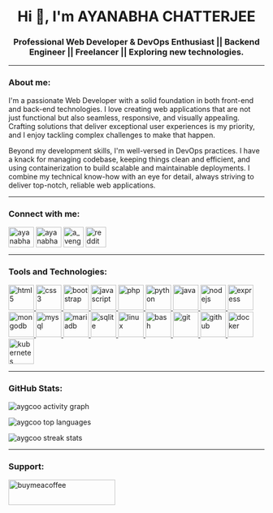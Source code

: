 <h1 align="center">Hi 👋, I'm AYANABHA CHATTERJEE</h1>
<h3 align="center">Professional Web Developer & DevOps Enthusiast || Backend Engineer || Freelancer || Exploring new technologies.</h3>

---

<h3 align="left">About me:</h3>
<p>I'm a passionate Web Developer with a solid foundation in both front-end and back-end technologies. I love creating web applications that are not just functional but also seamless, responsive, and visually appealing. Crafting solutions that deliver exceptional user experiences is my priority, and I enjoy tackling complex challenges to make that happen.</p>
<p>Beyond my development skills, I'm well-versed in DevOps practices. I have a knack for managing codebase, keeping things clean and efficient, and using containerization to build scalable and maintainable deployments. I combine my technical know-how with an eye for detail, always striving to deliver top-notch, reliable web applications.</p>

---

<h3 align="left">Connect with me:</h3>
<p align="left">
<a href="https://twitter.com/ayanabhach08" target="blank"><img align="center" src="https://cdn.jsdelivr.net/gh/devicons/devicon/icons/twitter/twitter-original.svg" alt="ayanabhach08" height="40" width="50" /></a>
<a href="https://linkedin.com/in/ayanabha-chatterjee-104979256" target="blank"><img align="center" src="https://cdn.jsdelivr.net/gh/devicons/devicon/icons/linkedin/linkedin-original.svg" alt="ayanabha-chatterjee-104979256" height="40" width="50" /></a>
<a href="https://instagram.com/a_vengeance" target="blank"><img align="center" src="https://upload.wikimedia.org/wikipedia/commons/a/a5/Instagram_icon.png" alt="a_vengeance" height="40" width="40" /></a>
<a href="https://www.reddit.com/user/Puzzle_Age555/" target="blank"><img align="center" src="https://cdn.jsdelivr.net/gh/devicons/devicon/icons/reddit/reddit-original.svg" alt="reddit" height="40" width="40" /></a>
</p>


---

<h3 align="left">Tools and Technologies:</h3>
<p align="left">
<a href="https://www.w3.org/html/" target="_blank" rel="noreferrer"> <img src="https://cdn.jsdelivr.net/gh/devicons/devicon/icons/html5/html5-original.svg" alt="html5" width="50" height="50"/> </a>
<a href="https://www.w3schools.com/css/" target="_blank" rel="noreferrer"> <img src="https://cdn.jsdelivr.net/gh/devicons/devicon/icons/css3/css3-original.svg" alt="css3" width="50" height="50"/> </a>
<a href="https://getbootstrap.com" target="_blank" rel="noreferrer"> <img src="https://cdn.jsdelivr.net/gh/devicons/devicon/icons/bootstrap/bootstrap-original.svg" alt="bootstrap" width="50" height="50"/> </a>
<a href="https://developer.mozilla.org/en-US/docs/Web/JavaScript" target="_blank" rel="noreferrer"> <img src="https://cdn.jsdelivr.net/gh/devicons/devicon/icons/javascript/javascript-original.svg" alt="javascript" width="50" height="50"/> </a>
<a href="https://www.php.net" target="_blank" rel="noreferrer"> <img src="https://cdn.jsdelivr.net/gh/devicons/devicon/icons/php/php-original.svg" alt="php" width="50" height="50"/> </a>
<a href="https://www.python.org" target="_blank" rel="noreferrer"> <img src="https://cdn.jsdelivr.net/gh/devicons/devicon/icons/python/python-original.svg" alt="python" width="50" height="50"/> </a>
<a href="https://www.java.com" target="_blank" rel="noreferrer"> <img src="https://cdn.jsdelivr.net/gh/devicons/devicon/icons/java/java-original.svg" alt="java" width="50" height="50"/> </a>
<a href="https://nodejs.org" target="_blank" rel="noreferrer"> <img src="https://cdn.jsdelivr.net/gh/devicons/devicon/icons/nodejs/nodejs-original.svg" alt="nodejs" width="50" height="50"/> </a>
<a href="https://expressjs.com" target="_blank" rel="noreferrer"> <img src="https://cdn.jsdelivr.net/gh/devicons/devicon/icons/express/express-original.svg" alt="express" width="50" height="50"/> </a>
<a href="https://www.mongodb.com/" target="_blank" rel="noreferrer"> <img src="https://cdn.jsdelivr.net/gh/devicons/devicon/icons/mongodb/mongodb-original.svg" alt="mongodb" width="50" height="50"/> </a>
<a href="https://www.mysql.com/" target="_blank" rel="noreferrer"> <img src="https://cdn.jsdelivr.net/gh/devicons/devicon/icons/mysql/mysql-original.svg" alt="mysql" width="50" height="50"/> </a>
<a href="https://mariadb.org/" target="_blank" rel="noreferrer"> <img src="https://cdn.jsdelivr.net/gh/devicons/devicon/icons/mariadb/mariadb-original.svg" alt="mariadb" width="50" height="50"/> </a>
<a href="https://www.sqlite.org/" target="_blank" rel="noreferrer"> <img src="https://cdn.jsdelivr.net/gh/devicons/devicon/icons/sqlite/sqlite-original.svg" alt="sqlite" width="50" height="50"/> </a>
<a href="https://www.linux.org/" target="_blank" rel="noreferrer"> <img src="https://cdn.jsdelivr.net/gh/devicons/devicon/icons/linux/linux-original.svg" alt="linux" width="50" height="50"/> </a>
<a href="https://www.gnu.org/software/bash/" target="_blank" rel="noreferrer"> <img src="https://cdn.jsdelivr.net/gh/devicons/devicon/icons/bash/bash-original.svg" alt="bash" width="50" height="50"/> </a>
<a href="https://git-scm.com/" target="_blank" rel="noreferrer"> <img src="https://cdn.jsdelivr.net/gh/devicons/devicon/icons/git/git-original.svg" alt="git" width="50" height="50"/> </a>
<a href="https://github.com/" target="_blank" rel="noreferrer"> <img src="https://cdn.jsdelivr.net/gh/devicons/devicon/icons/github/github-original.svg" alt="github" width="50" height="50"/> </a>
<a href="https://www.docker.com/" target="_blank" rel="noreferrer"> <img src="https://cdn.jsdelivr.net/gh/devicons/devicon/icons/docker/docker-original.svg" alt="docker" width="50" height="50"/> </a>
<a href="https://kubernetes.io" target="_blank" rel="noreferrer"> <img src="https://cdn.jsdelivr.net/gh/devicons/devicon/icons/kubernetes/kubernetes-plain.svg" alt="kubernetes" width="50" height="50"/> </a>
</p>

---

<h3 align="left">GitHub Stats:</h3>
<p><img align="center" src="https://github-readme-activity-graph.vercel.app/graph?username=aygcoo&bg_color=000000&color=00b315&line=1f5d04&point=2bc002&area=true&hide_border=true" alt="aygcoo activity graph" /></p>
<p><img align="center" src="https://github-readme-stats.vercel.app/api/top-langs?username=aygcoo&show_icons=true&locale=en&layout=compact&theme=dark" alt="aygcoo top languages" /></p>
<p><img align="center" src="https://github-readme-streak-stats.herokuapp.com/?user=aygcoo&theme=dark" alt="aygcoo streak stats" /></p>

---

<h3 align="left">Support:</h3>
<p><a href="https://www.buymeacoffee.com/ayanabhach08"> <img align="center" src="https://cdn.buymeacoffee.com/buttons/v2/default-yellow.png" height="50" width="210" alt="buymeacoffee" /></a></p>

